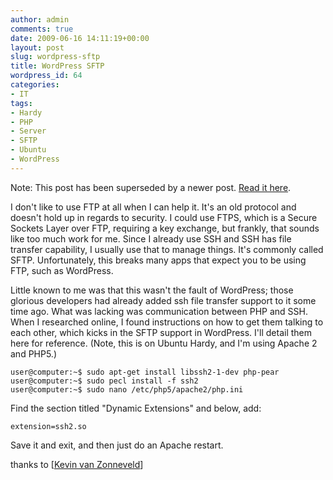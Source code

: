```yaml
---
author: admin
comments: true
date: 2009-06-16 14:11:19+00:00
layout: post
slug: wordpress-sftp
title: WordPress SFTP
wordpress_id: 64
categories:
- IT
tags:
- Hardy
- PHP
- Server
- SFTP
- Ubuntu
- WordPress
---
```


Note: This post has been superseded by a newer post. [Read it here](http://hypertoast.net/blog/2010/06/10/wordpress-sftp-part-2/).

I don't like to use FTP at all when I can help it. It's an old protocol and doesn't hold up in regards to security. I could use FTPS, which is a Secure Sockets Layer over FTP, requiring a key exchange, but frankly, that sounds like too much work for me. Since I already use SSH and SSH has file transfer capability, I usually use that to manage things. It's commonly called SFTP. Unfortunately, this breaks many apps that expect you to be using FTP, such as WordPress.

Little known to me was that this wasn't the fault of WordPress; those glorious developers had already added ssh file transfer support to it some time ago. What was lacking was communication between PHP and SSH. When I researched online, I found instructions on how to get them talking to each other, which kicks in the SFTP support in WordPress. I'll detail them here for reference. (Note, this is on Ubuntu Hardy, and I'm using Apache 2 and PHP5.)

    
    user@computer:~$ sudo apt-get install libssh2-1-dev php-pear
    user@computer:~$ sudo pecl install -f ssh2
    user@computer:~$ sudo nano /etc/php5/apache2/php.ini


Find the section titled "Dynamic Extensions" and below, add:

    
    extension=ssh2.so


Save it and exit, and then just do an Apache restart.

thanks to [[Kevin van Zonneveld](http://kevin.vanzonneveld.net/techblog/article/make_ssh_connections_with_php/)] 
